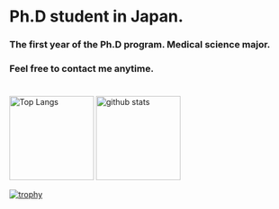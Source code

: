 # Ph.D student in Japan.
### The first year of the Ph.D program. Medical science major.
### Feel free to contact me anytime.
#


<p align="left"> 
  <img alt="Top Langs" height="150px" src="https://github-readme-stats.vercel.app/api/top-langs/?username=ryusei-iinamori&layout=compact&count_private=true&show_icons=true&theme=prussian" />
  <img alt="github stats" height="150px" src="https://github-readme-stats.vercel.app/api?username=ryusei-inamori&count_private=true&show_icons=true&show_icons=true&theme=prussian" />
</p>

[![trophy](https://github-profile-trophy.vercel.app/?username=ryusei-inamori&column=7)](https://github.com/ryo-ma/github-profile-trophy)
